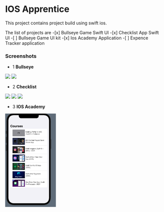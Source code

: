 # IOS Apprentice

This project contains project build using swift ios.

The list of projects are -[x] Bullseye Game Swift UI -[x] Checklist App Swift UI -[ ] Bullseye Game UI kit -[x] Ios Academy Application -[ ] Expence Tracker application

### Screenshots

- 1 **Bullseye**

<img src="screenshots/bullseye1.png" width="300">
<img src="screenshots/bullseye2.png" width="300">

- 2 **Checklist**

<img src="screenshots/checklist1.png" height="300">
<img src="screenshots/checklist2.png" height="300">
<img src="screenshots/checklist3.png" height="300">

- 3 **IOS Academy**

<img src="screenshots/ios_academy1.png" height="300">

